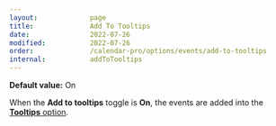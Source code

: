```yaml
---
layout:             page
title:              Add To Tooltips
date:               2022-07-26
modified:           2022-07-26
order:              /calendar-pro/options/events/add-to-tooltips
internal:           addToTooltips
---
```

**Default value:** On

When the **Add to tooltips** toggle is **On**, the events are added into the [**Tooltips** option](../../options/tooltips/index.md).

